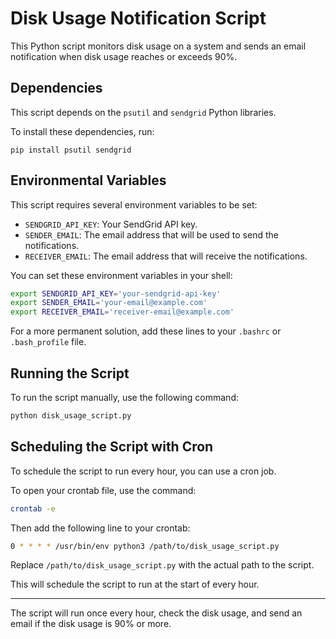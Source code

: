 # Disk Usage Notification Script

This Python script monitors disk usage on a system and sends an email notification when disk usage reaches or exceeds 90%.

## Dependencies

This script depends on the `psutil` and `sendgrid` Python libraries. 

To install these dependencies, run:

```
pip install psutil sendgrid
```

## Environmental Variables

This script requires several environment variables to be set:

- `SENDGRID_API_KEY`: Your SendGrid API key.
- `SENDER_EMAIL`: The email address that will be used to send the notifications.
- `RECEIVER_EMAIL`: The email address that will receive the notifications.

You can set these environment variables in your shell:

```bash
export SENDGRID_API_KEY='your-sendgrid-api-key'
export SENDER_EMAIL='your-email@example.com'
export RECEIVER_EMAIL='receiver-email@example.com'
```

For a more permanent solution, add these lines to your `.bashrc` or `.bash_profile` file.

## Running the Script

To run the script manually, use the following command:

```bash
python disk_usage_script.py
```

## Scheduling the Script with Cron

To schedule the script to run every hour, you can use a cron job.

To open your crontab file, use the command:

```bash
crontab -e
```

Then add the following line to your crontab:

```bash
0 * * * * /usr/bin/env python3 /path/to/disk_usage_script.py
```

Replace `/path/to/disk_usage_script.py` with the actual path to the script.

This will schedule the script to run at the start of every hour.

---

The script will run once every hour, check the disk usage, and send an email if the disk usage is 90% or more.
